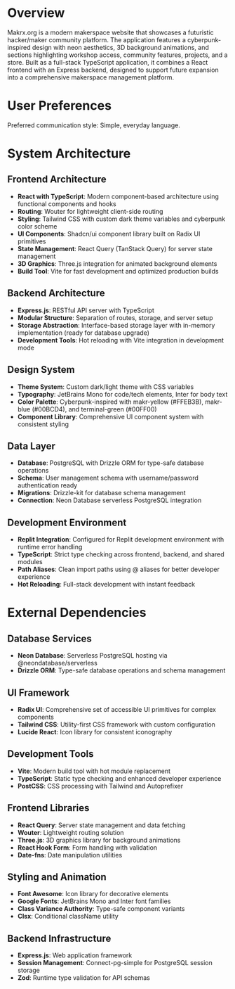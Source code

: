 # Overview

Makrx.org is a modern makerspace website that showcases a futuristic hacker/maker community platform. The application features a cyberpunk-inspired design with neon aesthetics, 3D background animations, and sections highlighting workshop access, community features, projects, and a store. Built as a full-stack TypeScript application, it combines a React frontend with an Express backend, designed to support future expansion into a comprehensive makerspace management platform.

# User Preferences

Preferred communication style: Simple, everyday language.

# System Architecture

## Frontend Architecture
- **React with TypeScript**: Modern component-based architecture using functional components and hooks
- **Routing**: Wouter for lightweight client-side routing
- **Styling**: Tailwind CSS with custom dark theme variables and cyberpunk color scheme
- **UI Components**: Shadcn/ui component library built on Radix UI primitives
- **State Management**: React Query (TanStack Query) for server state management
- **3D Graphics**: Three.js integration for animated background elements
- **Build Tool**: Vite for fast development and optimized production builds

## Backend Architecture
- **Express.js**: RESTful API server with TypeScript
- **Modular Structure**: Separation of routes, storage, and server setup
- **Storage Abstraction**: Interface-based storage layer with in-memory implementation (ready for database upgrade)
- **Development Tools**: Hot reloading with Vite integration in development mode

## Design System
- **Theme System**: Custom dark/light theme with CSS variables
- **Typography**: JetBrains Mono for code/tech elements, Inter for body text
- **Color Palette**: Cyberpunk-inspired with makr-yellow (#FFEB3B), makr-blue (#00BCD4), and terminal-green (#00FF00)
- **Component Library**: Comprehensive UI component system with consistent styling

## Data Layer
- **Database**: PostgreSQL with Drizzle ORM for type-safe database operations
- **Schema**: User management schema with username/password authentication ready
- **Migrations**: Drizzle-kit for database schema management
- **Connection**: Neon Database serverless PostgreSQL integration

## Development Environment
- **Replit Integration**: Configured for Replit development environment with runtime error handling
- **TypeScript**: Strict type checking across frontend, backend, and shared modules
- **Path Aliases**: Clean import paths using @ aliases for better developer experience
- **Hot Reloading**: Full-stack development with instant feedback

# External Dependencies

## Database Services
- **Neon Database**: Serverless PostgreSQL hosting via @neondatabase/serverless
- **Drizzle ORM**: Type-safe database operations and schema management

## UI Framework
- **Radix UI**: Comprehensive set of accessible UI primitives for complex components
- **Tailwind CSS**: Utility-first CSS framework with custom configuration
- **Lucide React**: Icon library for consistent iconography

## Development Tools
- **Vite**: Modern build tool with hot module replacement
- **TypeScript**: Static type checking and enhanced developer experience
- **PostCSS**: CSS processing with Tailwind and Autoprefixer

## Frontend Libraries
- **React Query**: Server state management and data fetching
- **Wouter**: Lightweight routing solution
- **Three.js**: 3D graphics library for background animations
- **React Hook Form**: Form handling with validation
- **Date-fns**: Date manipulation utilities

## Styling and Animation
- **Font Awesome**: Icon library for decorative elements
- **Google Fonts**: JetBrains Mono and Inter font families
- **Class Variance Authority**: Type-safe component variants
- **Clsx**: Conditional className utility

## Backend Infrastructure
- **Express.js**: Web application framework
- **Session Management**: Connect-pg-simple for PostgreSQL session storage
- **Zod**: Runtime type validation for API schemas